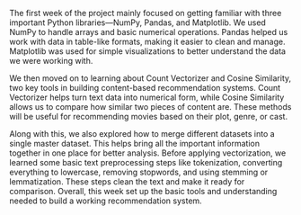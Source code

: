 The first week of the project mainly focused on getting familiar with three important Python libraries—NumPy, Pandas, and Matplotlib. We used NumPy to handle arrays and basic numerical operations. Pandas helped us work with data in table-like formats, making it easier to clean and manage. Matplotlib was used for simple visualizations to better understand the data we were working with.

We then moved on to learning about Count Vectorizer and Cosine Similarity, two key tools in building content-based recommendation systems. Count Vectorizer helps turn text data into numerical form, while Cosine Similarity allows us to compare how similar two pieces of content are. These methods will be useful for recommending movies based on their plot, genre, or cast.

Along with this, we also explored how to merge different datasets into a single master dataset. This helps bring all the important information together in one place for better analysis. Before applying vectorization, we learned some basic text preprocessing steps like tokenization, converting everything to lowercase, removing stopwords, and using stemming or lemmatization. These steps clean the text and make it ready for comparison. Overall, this week set up the basic tools and understanding needed to build a working recommendation system.
